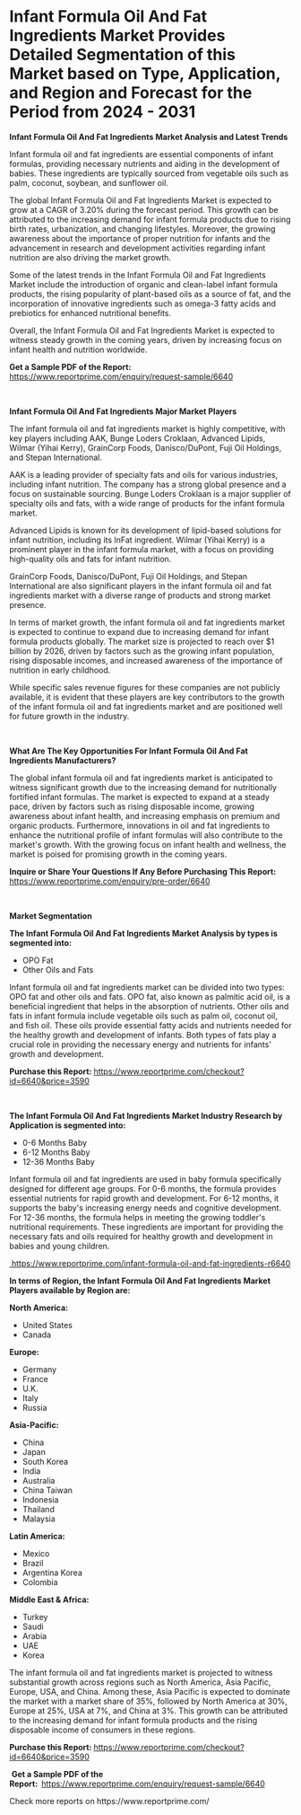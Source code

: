 <p><h1>Infant Formula Oil And Fat Ingredients Market Provides Detailed Segmentation of this Market based on Type, Application, and Region and Forecast for the Period from 2024 - 2031</h1></p><p><strong>Infant Formula Oil And Fat Ingredients Market Analysis and Latest Trends</strong></p>
<p><p>Infant formula oil and fat ingredients are essential components of infant formulas, providing necessary nutrients and aiding in the development of babies. These ingredients are typically sourced from vegetable oils such as palm, coconut, soybean, and sunflower oil.</p><p>The global Infant Formula Oil and Fat Ingredients Market is expected to grow at a CAGR of 3.20% during the forecast period. This growth can be attributed to the increasing demand for infant formula products due to rising birth rates, urbanization, and changing lifestyles. Moreover, the growing awareness about the importance of proper nutrition for infants and the advancement in research and development activities regarding infant nutrition are also driving the market growth.</p><p>Some of the latest trends in the Infant Formula Oil and Fat Ingredients Market include the introduction of organic and clean-label infant formula products, the rising popularity of plant-based oils as a source of fat, and the incorporation of innovative ingredients such as omega-3 fatty acids and prebiotics for enhanced nutritional benefits.</p><p>Overall, the Infant Formula Oil and Fat Ingredients Market is expected to witness steady growth in the coming years, driven by increasing focus on infant health and nutrition worldwide.</p></p>
<p><strong>Get a Sample PDF of the Report:&nbsp;</strong> <a href="https://www.reportprime.com/enquiry/request-sample/6640">https://www.reportprime.com/enquiry/request-sample/6640</a></p>
<p>&nbsp;</p>
<p><strong>Infant Formula Oil And Fat Ingredients Major Market Players</strong></p>
<p><p>The infant formula oil and fat ingredients market is highly competitive, with key players including AAK, Bunge Loders Croklaan, Advanced Lipids, Wilmar (Yihai Kerry), GrainCorp Foods, Danisco/DuPont, Fuji Oil Holdings, and Stepan International. </p><p>AAK is a leading provider of specialty fats and oils for various industries, including infant nutrition. The company has a strong global presence and a focus on sustainable sourcing. Bunge Loders Croklaan is a major supplier of specialty oils and fats, with a wide range of products for the infant formula market. </p><p>Advanced Lipids is known for its development of lipid-based solutions for infant nutrition, including its InFat ingredient. Wilmar (Yihai Kerry) is a prominent player in the infant formula market, with a focus on providing high-quality oils and fats for infant nutrition. </p><p>GrainCorp Foods, Danisco/DuPont, Fuji Oil Holdings, and Stepan International are also significant players in the infant formula oil and fat ingredients market with a diverse range of products and strong market presence.</p><p>In terms of market growth, the infant formula oil and fat ingredients market is expected to continue to expand due to increasing demand for infant formula products globally. The market size is projected to reach over $1 billion by 2026, driven by factors such as the growing infant population, rising disposable incomes, and increased awareness of the importance of nutrition in early childhood.</p><p>While specific sales revenue figures for these companies are not publicly available, it is evident that these players are key contributors to the growth of the infant formula oil and fat ingredients market and are positioned well for future growth in the industry.</p></p>
<p>&nbsp;</p>
<p><strong>What Are The Key Opportunities For Infant Formula Oil And Fat Ingredients Manufacturers?</strong></p>
<p><p>The global infant formula oil and fat ingredients market is anticipated to witness significant growth due to the increasing demand for nutritionally fortified infant formulas. The market is expected to expand at a steady pace, driven by factors such as rising disposable income, growing awareness about infant health, and increasing emphasis on premium and organic products. Furthermore, innovations in oil and fat ingredients to enhance the nutritional profile of infant formulas will also contribute to the market's growth. With the growing focus on infant health and wellness, the market is poised for promising growth in the coming years.</p></p>
<p><strong>Inquire or Share Your Questions If Any Before Purchasing This Report:</strong> <a href="https://www.reportprime.com/enquiry/pre-order/6640">https://www.reportprime.com/enquiry/pre-order/6640</a></p>
<p>&nbsp;</p>
<p><strong>Market Segmentation</strong></p>
<p><strong>The Infant Formula Oil And Fat Ingredients Market Analysis by types is segmented into:</strong></p>
<p><ul><li>OPO Fat</li><li>Other Oils and Fats</li></ul></p>
<p><p>Infant formula oil and fat ingredients market can be divided into two types: OPO fat and other oils and fats. OPO fat, also known as palmitic acid oil, is a beneficial ingredient that helps in the absorption of nutrients. Other oils and fats in infant formula include vegetable oils such as palm oil, coconut oil, and fish oil. These oils provide essential fatty acids and nutrients needed for the healthy growth and development of infants. Both types of fats play a crucial role in providing the necessary energy and nutrients for infants' growth and development.</p></p>
<p><strong>Purchase this Report:&nbsp;</strong><a href="https://www.reportprime.com/checkout?id=6640&price=3590">https://www.reportprime.com/checkout?id=6640&price=3590</a></p>
<p>&nbsp;</p>
<p><strong>The Infant Formula Oil And Fat Ingredients Market Industry Research by Application is segmented into:</strong></p>
<p><ul><li>0-6 Months Baby</li><li>6-12 Months Baby</li><li>12-36 Months Baby</li></ul></p>
<p><p>Infant formula oil and fat ingredients are used in baby formula specifically designed for different age groups. For 0-6 months, the formula provides essential nutrients for rapid growth and development. For 6-12 months, it supports the baby's increasing energy needs and cognitive development. For 12-36 months, the formula helps in meeting the growing toddler's nutritional requirements. These ingredients are important for providing the necessary fats and oils required for healthy growth and development in babies and young children.</p></p>
<p><a href="https://www.reportprime.com/infant-formula-oil-and-fat-ingredients-r6640">&nbsp;https://www.reportprime.com/infant-formula-oil-and-fat-ingredients-r6640</a></p>
<p><strong>In terms of Region, the Infant Formula Oil And Fat Ingredients Market Players available by Region are:</strong></p>
<p>
    <p> <strong> North America: </strong>
        <ul>
            <li>United States</li>
            <li>Canada</li>
        </ul>
        </p> 
    <p> <strong> Europe: </strong>
        <ul>
            <li>Germany</li>
            <li>France</li>
            <li>U.K.</li>
            <li>Italy</li>
            <li>Russia</li>
        </ul>
        </p> 
    <p> <strong> Asia-Pacific: </strong>
        <ul>
            <li>China</li>
            <li>Japan</li>
            <li>South Korea</li>
            <li>India</li>
            <li>Australia</li>
            <li>China Taiwan</li>
            <li>Indonesia</li>
            <li>Thailand</li>
            <li>Malaysia</li>
        </ul>
        </p> 
    <p> <strong> Latin America: </strong>
        <ul>
            <li>Mexico</li>
            <li>Brazil</li>
            <li>Argentina Korea</li>
            <li>Colombia</li>
        </ul>
        </p> 
    <p> <strong> Middle East & Africa: </strong>
        <ul>
            <li>Turkey</li>
            <li>Saudi</li>
            <li>Arabia</li>
            <li>UAE</li>
            <li>Korea</li>
        </ul>
    </p>
    </p>
<p><p>The infant formula oil and fat ingredients market is projected to witness substantial growth across regions such as North America, Asia Pacific, Europe, USA, and China. Among these, Asia Pacific is expected to dominate the market with a market share of 35%, followed by North America at 30%, Europe at 25%, USA at 7%, and China at 3%. This growth can be attributed to the increasing demand for infant formula products and the rising disposable income of consumers in these regions.</p></p>
<p><strong>Purchase this Report: </strong><a href="https://www.reportprime.com/checkout?id=6640&price=3590">https://www.reportprime.com/checkout?id=6640&price=3590</a></p>
<p>&nbsp;<strong>Get a Sample PDF of the Report:&nbsp;&nbsp;</strong><a href="https://www.reportprime.com/enquiry/request-sample/6640">https://www.reportprime.com/enquiry/request-sample/6640</a></p>
<p><strong></strong></p>
<p>Check more reports on https://www.reportprime.com/</p>